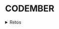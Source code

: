 # CODEMBER

<details>
<summary>Retos</summary>


### Retos

- [Reto 1](https://github.com/Daviichii89/codember/blob/main/challenges/challenges_01/Enunciado.md)



</details>

